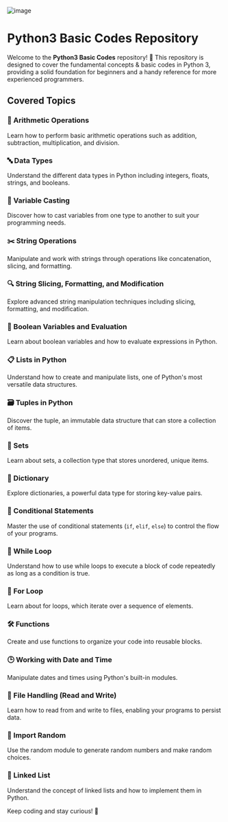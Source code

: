 ![image](https://github.com/user-attachments/assets/1e86f8e2-651b-48e5-a8f7-d161b29b51ba)


# Python3 Basic Codes Repository

Welcome to the **Python3 Basic Codes** repository! 🚀 This repository is designed to cover the fundamental concepts & basic codes in Python 3, providing a solid foundation for beginners and a handy reference for more experienced programmers.

## Covered Topics

### 🧮 Arithmetic Operations
Learn how to perform basic arithmetic operations such as addition, subtraction, multiplication, and division.

### 🔤 Data Types
Understand the different data types in Python including integers, floats, strings, and booleans.

### 📝 Variable Casting
Discover how to cast variables from one type to another to suit your programming needs.

### ✂️ String Operations
Manipulate and work with strings through operations like concatenation, slicing, and formatting.

### 🔍 String Slicing, Formatting, and Modification
Explore advanced string manipulation techniques including slicing, formatting, and modification.

### 🔄 Boolean Variables and Evaluation
Learn about boolean variables and how to evaluate expressions in Python.

### 📋 Lists in Python
Understand how to create and manipulate lists, one of Python's most versatile data structures.

### 🗃️ Tuples in Python
Discover the tuple, an immutable data structure that can store a collection of items.

### 🧩 Sets
Learn about sets, a collection type that stores unordered, unique items.

### 📖 Dictionary
Explore dictionaries, a powerful data type for storing key-value pairs.

### 🔄 Conditional Statements
Master the use of conditional statements (`if`, `elif`, `else`) to control the flow of your programs.

### 🔁 While Loop
Understand how to use while loops to execute a block of code repeatedly as long as a condition is true.

### 🔂 For Loop
Learn about for loops, which iterate over a sequence of elements.

### 🛠️ Functions
Create and use functions to organize your code into reusable blocks.

### 🕒 Working with Date and Time
Manipulate dates and times using Python's built-in modules.

### 📂 File Handling (Read and Write)
Learn how to read from and write to files, enabling your programs to persist data.

### 🎲 Import Random
Use the random module to generate random numbers and make random choices.

### 🔗 Linked List
Understand the concept of linked lists and how to implement them in Python.

Keep coding and stay curious! 🎉


